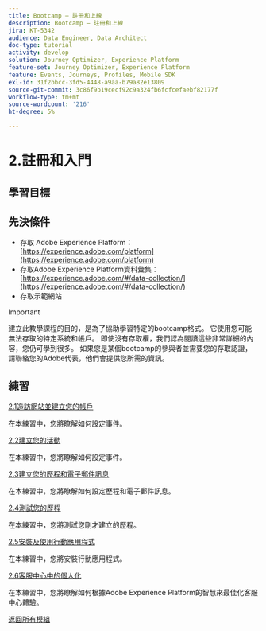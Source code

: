 ```yaml
---
title: Bootcamp — 註冊和上線
description: Bootcamp — 註冊和上線
jira: KT-5342
audience: Data Engineer, Data Architect
doc-type: tutorial
activity: develop
solution: Journey Optimizer, Experience Platform
feature-set: Journey Optimizer, Experience Platform
feature: Events, Journeys, Profiles, Mobile SDK
exl-id: 31f2bbcc-3fd5-4448-a9aa-b79a82e13809
source-git-commit: 3c86f9b19cecf92c9a324fb6fcfcefaebf82177f
workflow-type: tm+mt
source-wordcount: '216'
ht-degree: 5%

---
```


# 2.註冊和入門

## 學習目標

## 先決條件

- 存取 Adobe Experience Platform： [https://experience.adobe.com/platform](https://experience.adobe.com/platform)
- 存取Adobe Experience Platform資料彙集： [https://experience.adobe.com/#/data-collection/](https://experience.adobe.com/#/data-collection/)
- 存取示範網站

>[!IMPORTANT]
>
>建立此教學課程的目的，是為了協助學習特定的bootcamp格式。 它使用您可能無法存取的特定系統和帳戶。 即使沒有存取權，我們認為閱讀這些非常詳細的內容，您仍可學到很多。 如果您是某個bootcamp的參與者並需要您的存取認證，請聯絡您的Adobe代表，他們會提供您所需的資訊。

## 練習

[2.1造訪網站並建立您的帳戶](./ex1.md)

在本練習中，您將瞭解如何設定事件。

[2.2建立您的活動](./ex2.md)

在本練習中，您將瞭解如何設定事件。

[2.3建立您的歷程和電子郵件訊息](./ex3.md)

在本練習中，您將瞭解如何設定歷程和電子郵件訊息。

[2.4測試您的歷程](./ex4.md)

在本練習中，您將測試您剛才建立的歷程。

[2.5安裝及使用行動應用程式](./ex5.md)

在本練習中，您將安裝行動應用程式。

[2.6客服中心中的個人化](./ex6.md)

在本練習中，您將瞭解如何根據Adobe Experience Platform的智慧來最佳化客服中心體驗。

[返回所有模組](../../overview.md)
